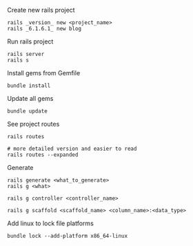 Create new rails project
```
rails _version_ new <project_name>
rails _6.1.6.1_ new blog
```

Run rails project
```
rails server
rails s
```

Install gems from Gemfile
```
bundle install
```

Update all gems
```
bundle update
```

See project routes
```
rails routes

# more detailed version and easier to read
rails routes --expanded
```

Generate
```
rails generate <what_to_generate>
rails g <what>

rails g controller <controller_name>

rails g scaffold <scaffold_name> <column_name>:<data_type>
```

Add linux to lock file platforms
```
bundle lock --add-platform x86_64-linux
```
